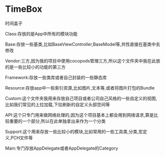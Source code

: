 # TimeBox
时间盒子


Class:存放的是App中所有的模块功能

Base:存放一些基类,比如BaseViewController,BaseModel等,共性直接在基类中去修改

Vendor:三方,因为我的项目中使用cocopods管理三方,所以这个文件夹中我在此放的是一些比较小的功能的第三方

Framework:存放一些类库或者自己封装的一些静态库

Resource:存放app中一些索引资源,比如图片,文本等,或者将图片打包的Bundle

Custom:这个文件夹我用来存放自己项目或者公司自己风格的一些自定义的视图,比如我们常见的上拉加载,下拉刷新的自定义头部空间等

API:这个只专门用来做网络处理的,因为这个项目基本上都会用到网络请求,算是比较重要的一个部分,所以在此单独拿出来作为一个分类

Support:这个用来存放一些比较小的模块,比如常用的一些工具类,分类,宏定义,PCH文件等

Main:专门存放AppDelegate或者AppDelegate的Category
